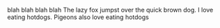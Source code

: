 blah blah blah blah 
The lazy fox jumpst over the quick brown dog. 
I love eating hotdogs. 
Pigeons also love eating hotdogs
